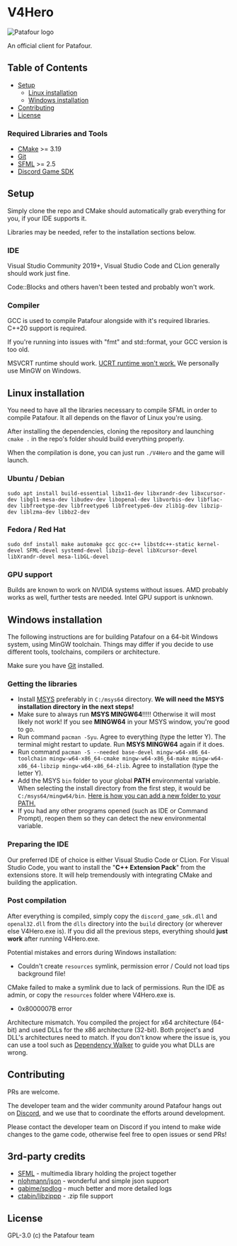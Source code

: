 # V4Hero

![Patafour logo](logo.png)

An official client for Patafour.

## Table of Contents

- [Setup](#setup)
  - [Linux installation](#linux-installation)
  - [Windows installation](#windows-installation)
- [Contributing](#contributing)
- [License](#license)

### Required Libraries and Tools

 * [CMake](https://cmake.org/download/) >= 3.19
 * [Git](https://git-scm.com/downloads)
 * [SFML](https://www.sfml-dev.org/download.php) >= 2.5
 * [Discord Game SDK](https://dl-game-sdk.discordapp.net/2.5.6/discord_game_sdk.zip)
 
## Setup

Simply clone the repo and CMake should automatically grab everything for you, if your IDE supports it. 

Libraries may be needed, refer to the installation sections below.

### IDE

Visual Studio Community 2019+, Visual Studio Code and CLion generally should work just fine. 

Code::Blocks and others haven't been tested and probably won't work.

### Compiler

GCC is used to compile Patafour alongside with it's required libraries. C++20 support is required.

If you're running into issues with "fmt" and std::format, your GCC version is too old.

MSVCRT runtime should work. [UCRT runtime won't work.](https://en.sfml-dev.org/forums/index.php?topic=28265.0) We personally use MinGW on Windows.

## Linux installation

You need to have all the libraries necessary to compile SFML in order to compile Patafour. It all depends on the flavor of Linux you're using.

After installing the dependencies, cloning the repository and launching `cmake .` in the repo's folder should build everything properly. 

When the compilation is done, you can just run `./V4Hero` and the game will launch.

### Ubuntu / Debian

```sudo apt install build-essential libx11-dev libxrandr-dev libxcursor-dev libgl1-mesa-dev libudev-dev libopenal-dev libvorbis-dev libflac-dev libfreetype-dev libfreetype6 libfreetype6-dev zlib1g-dev libzip-dev liblzma-dev libbz2-dev```

### Fedora / Red Hat

```sudo dnf install make automake gcc gcc-c++ libstdc++-static kernel-devel SFML-devel systemd-devel libzip-devel libXcursor-devel libXrandr-devel mesa-libGL-devel```

### GPU support

Builds are known to work on NVIDIA systems without issues. AMD probably works as well, further tests are needed. Intel GPU support is unknown.

## Windows installation

The following instructions are for building Patafour on a 64-bit Windows system, using MinGW toolchain. Things may differ if you decide to use different tools, toolchains, compilers or architecture. 

Make sure you have [Git](https://git-scm.com/downloads) installed.

### Getting the libraries

* Install [MSYS](https://www.msys2.org/) preferably in `C:/msys64` directory. **We will need the MSYS installation directory in the next steps!**
* Make sure to always run **MSYS MINGW64**!!!!! Otherwise it will most likely not work! If you see **MINGW64** in your MSYS window, you're good to go.
* Run command `pacman -Syu`. Agree to everything (type the letter Y). The terminal might restart to update. Run **MSYS MINGW64** again if it does.
* Run command `pacman -S --needed base-devel mingw-w64-x86_64-toolchain mingw-w64-x86_64-cmake mingw-w64-x86_64-make mingw-w64-x86_64-libzip mingw-w64-x86_64-zlib`. Agree to installation (type the letter Y).
* Add the MSYS `bin` folder to your global **PATH** environmental variable. When selecting the install directory from the first step, it would be `C:/msys64/mingw64/bin`. [Here is how you can add a new folder to your PATH.](https://www.architectryan.com/2018/03/17/add-to-the-path-on-windows-10/)
* If you had any other programs opened (such as IDE or Command Prompt), reopen them so they can detect the new environmental variable.

### Preparing the IDE

Our preferred IDE of choice is either Visual Studio Code or CLion. For Visual Studio Code, you want to install the "**C++ Extension Pack**" from the extensions store. It will help tremendously with integrating CMake and building the application.

### Post compilation
After everything is compiled, simply copy the `discord_game_sdk.dll` and `openal32.dll` from the `dlls` directory into the `build` directory (or wherever else V4Hero.exe is). 
If you did all the previous steps, everything should **just work** after running V4Hero.exe.

Potential mistakes and errors during Windows installation:

* Couldn't create `resources` symlink, permission error / Could not load tips background file!

CMake failed to make a symlink due to lack of permissions. Run the IDE as admin, or copy the `resources` folder where V4Hero.exe is.

* 0x8000007B error

Architecture mismatch. You compiled the project for x64 architecture (64-bit) and used DLLs for the x86 architecture (32-bit). Both project's and DLL's architectures need to match. If you don't know where the issue is, you can use a tool such as [Dependency Walker](https://www.dependencywalker.com/) to guide you what DLLs are wrong.

## Contributing

PRs are welcome.

The developer team and the wider community around Patafour hangs out on [Discord](https://discord.gg/dawfDyM), 
and we use that to coordinate the efforts around development. 

Please contact the developer team on Discord if you intend to make wide changes to the game code, otherwise feel free to open issues or send PRs!


## 3rd-party credits

  * [SFML](https://github.com/SFML/SFML) - multimedia library holding the project together
  * [nlohmann/json](https://github.com/nlohmann/json) - wonderful and simple json support
  * [gabime/spdlog](https://github.com/gabime/spdlog) - much better and more detailed logs
  * [ctabin/libzippp](https://github.com/ctabin/libzippp) - .zip file support


## License

GPL-3.0 (c) the Patafour team
